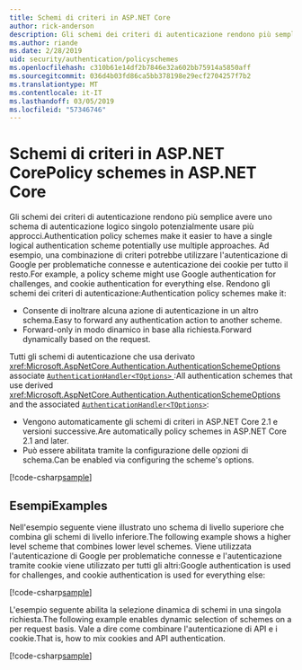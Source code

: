 ```yaml
---
title: Schemi di criteri in ASP.NET Core
author: rick-anderson
description: Gli schemi dei criteri di autenticazione rendono più semplice avere uno schema di autenticazione logico singolo
ms.author: riande
ms.date: 2/28/2019
uid: security/authentication/policyschemes
ms.openlocfilehash: c310b61e14df2b7846e32a602bb75914a5850aff
ms.sourcegitcommit: 036d4b03fd86ca5bb378198e29ecf2704257f7b2
ms.translationtype: MT
ms.contentlocale: it-IT
ms.lasthandoff: 03/05/2019
ms.locfileid: "57346746"
---
```

# <a name="policy-schemes-in-aspnet-core"></a><span data-ttu-id="b418e-103">Schemi di criteri in ASP.NET Core</span><span class="sxs-lookup"><span data-stu-id="b418e-103">Policy schemes in ASP.NET Core</span></span>

<span data-ttu-id="b418e-104">Gli schemi dei criteri di autenticazione rendono più semplice avere uno schema di autenticazione logico singolo potenzialmente usare più approcci.</span><span class="sxs-lookup"><span data-stu-id="b418e-104">Authentication policy schemes make it easier to have a single logical authentication scheme potentially use multiple approaches.</span></span> <span data-ttu-id="b418e-105">Ad esempio, una combinazione di criteri potrebbe utilizzare l'autenticazione di Google per problematiche connesse e autenticazione dei cookie per tutto il resto.</span><span class="sxs-lookup"><span data-stu-id="b418e-105">For example, a policy scheme might use Google authentication for challenges, and cookie authentication for everything else.</span></span> <span data-ttu-id="b418e-106">Rendono gli schemi dei criteri di autenticazione:</span><span class="sxs-lookup"><span data-stu-id="b418e-106">Authentication policy schemes make it:</span></span>

* <span data-ttu-id="b418e-107">Consente di inoltrare alcuna azione di autenticazione in un altro schema.</span><span class="sxs-lookup"><span data-stu-id="b418e-107">Easy to forward any authentication action to another scheme.</span></span>
* <span data-ttu-id="b418e-108">Forward-only in modo dinamico in base alla richiesta.</span><span class="sxs-lookup"><span data-stu-id="b418e-108">Forward dynamically based on the request.</span></span>

<span data-ttu-id="b418e-109">Tutti gli schemi di autenticazione che usa derivato <xref:Microsoft.AspNetCore.Authentication.AuthenticationSchemeOptions> associate [ `AuthenticationHandler<TOptions>` ](/dotnet/api/microsoft.aspnetcore.authentication.authenticationhandler-1):</span><span class="sxs-lookup"><span data-stu-id="b418e-109">All authentication schemes that use derived <xref:Microsoft.AspNetCore.Authentication.AuthenticationSchemeOptions> and the associated [`AuthenticationHandler<TOptions>`](/dotnet/api/microsoft.aspnetcore.authentication.authenticationhandler-1):</span></span>

* <span data-ttu-id="b418e-110">Vengono automaticamente gli schemi di criteri in ASP.NET Core 2.1 e versioni successive.</span><span class="sxs-lookup"><span data-stu-id="b418e-110">Are automatically policy schemes in ASP.NET Core 2.1 and later.</span></span>
* <span data-ttu-id="b418e-111">Può essere abilitata tramite la configurazione delle opzioni di schema.</span><span class="sxs-lookup"><span data-stu-id="b418e-111">Can be enabled via configuring the scheme's options.</span></span>

[!code-csharp[sample](policyschemes/samples/AuthenticationSchemeOptions.cs?name=snippet)]

## <a name="examples"></a><span data-ttu-id="b418e-112">Esempi</span><span class="sxs-lookup"><span data-stu-id="b418e-112">Examples</span></span>

<span data-ttu-id="b418e-113">Nell'esempio seguente viene illustrato uno schema di livello superiore che combina gli schemi di livello inferiore.</span><span class="sxs-lookup"><span data-stu-id="b418e-113">The following example shows a higher level scheme that combines lower level schemes.</span></span> <span data-ttu-id="b418e-114">Viene utilizzata l'autenticazione di Google per problematiche connesse e l'autenticazione tramite cookie viene utilizzato per tutti gli altri:</span><span class="sxs-lookup"><span data-stu-id="b418e-114">Google authentication is used for challenges, and cookie authentication is used for everything else:</span></span>

[!code-csharp[sample](policyschemes/samples/Startup.cs?name=snippet1)]

<span data-ttu-id="b418e-115">L'esempio seguente abilita la selezione dinamica di schemi in una singola richiesta.</span><span class="sxs-lookup"><span data-stu-id="b418e-115">The following example enables dynamic selection of schemes on a per request basis.</span></span> <span data-ttu-id="b418e-116">Vale a dire come combinare l'autenticazione di API e i cookie.</span><span class="sxs-lookup"><span data-stu-id="b418e-116">That is, how to mix cookies and API authentication.</span></span>

 <!-- REVIEW, missing If set in public Func<HttpContext, string> ForwardDefaultSelector -->

[!code-csharp[sample](policyschemes/samples/Startup.cs?name=snippet2)]

